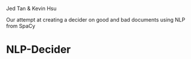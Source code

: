 Jed Tan & Kevin Hsu

Our attempt at creating a decider on good and bad documents using NLP from SpaCy

# NLP-Decider
